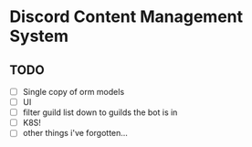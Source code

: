 # Discord Content Management System

## TODO

- [ ] Single copy of orm models
- [ ] UI
- [ ] filter guild list down to guilds the bot is in
- [ ] K8S!
- [ ] other things i've forgotten...
